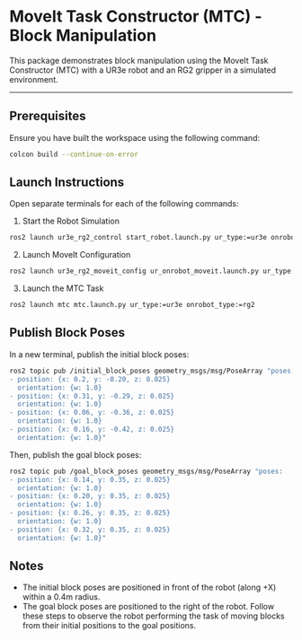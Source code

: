 # MoveIt Task Constructor (MTC) - Block Manipulation

This package demonstrates block manipulation using the MoveIt Task Constructor (MTC) with a UR3e robot and an RG2 gripper in a simulated environment.

---

## Prerequisites

Ensure you have built the workspace using the following command:

```bash
colcon build --continue-on-error
```
## Launch Instructions
Open separate terminals for each of the following commands:

1. Start the Robot Simulation
```bash
ros2 launch ur3e_rg2_control start_robot.launch.py ur_type:=ur3e onrobot_type:=rg2 use_fake_hardware:=true
```
2. Launch MoveIt Configuration
```bash
ros2 launch ur3e_rg2_moveit_config ur_onrobot_moveit.launch.py ur_type:=ur3e onrobot_type:=rg2
```
3. Launch the MTC Task
```bash
ros2 launch mtc mtc.launch.py ur_type:=ur3e onrobot_type:=rg2
```
## Publish Block Poses

In a new terminal, publish the initial block poses:
```bash
ros2 topic pub /initial_block_poses geometry_msgs/msg/PoseArray "poses:
- position: {x: 0.2, y: -0.20, z: 0.025}
  orientation: {w: 1.0}
- position: {x: 0.31, y: -0.29, z: 0.025}
  orientation: {w: 1.0}
- position: {x: 0.06, y: -0.36, z: 0.025}
  orientation: {w: 1.0}
- position: {x: 0.16, y: -0.42, z: 0.025}
  orientation: {w: 1.0}"
```

Then, publish the goal block poses:
```bash
ros2 topic pub /goal_block_poses geometry_msgs/msg/PoseArray "poses:
- position: {x: 0.14, y: 0.35, z: 0.025}
  orientation: {w: 1.0}
- position: {x: 0.20, y: 0.35, z: 0.025}
  orientation: {w: 1.0}
- position: {x: 0.26, y: 0.35, z: 0.025}
  orientation: {w: 1.0}
- position: {x: 0.32, y: 0.35, z: 0.025}
  orientation: {w: 1.0}"
```



## Notes
- The initial block poses are positioned in front of the robot (along +X) within a 0.4m radius.
- The goal block poses are positioned to the right of the robot.
Follow these steps to observe the robot performing the task of moving blocks from their initial positions to the goal positions.

